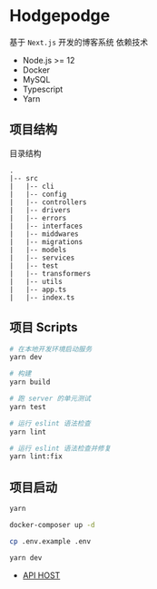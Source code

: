 # Hodgepodge
基于 `Next.js` 开发的博客系统
依赖技术
- Node.js >= 12
- Docker
- MySQL
- Typescript
- Yarn

## 项目结构

目录结构

```
.
|-- src
|   |-- cli
|   |-- config
|   |-- controllers
|   |-- drivers
|   |-- errors
|   |-- interfaces
|   |-- middwares
|   |-- migrations
|   |-- models
|   |-- services
|   |-- test
|   |-- transformers
|   |-- utils
|   |-- app.ts
|   |-- index.ts
```

## 项目 Scripts

```bash
# 在本地开发环境启动服务
yarn dev

# 构建
yarn build

# 跑 server 的单元测试
yarn test

# 运行 eslint 语法检查
yarn lint

# 运行 eslint 语法检查并修复
yarn lint:fix
```


## 项目启动


```bash
yarn

docker-composer up -d

cp .env.example .env

yarn dev
```

- [API HOST](http://localhost:3000/)